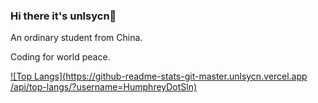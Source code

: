 ### Hi there it's unlsycn👋

An ordinary student from China.

Coding for world peace.

[![Top Langs](https://github-readme-stats-git-master.unlsycn.vercel.app
/api/top-langs/?username=HumphreyDotSln)](https://github.com/anuraghazra/github-readme-stats)
